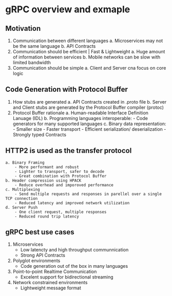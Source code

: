 # gRPC overview and exmaple
## Motivation
1. Communication between different languages
    a. Microservices may not be the same language
    b. API Contracts
2. Communication should be efficient | Fast & Lightweight
    a. Huge amount of information between services
    b. Mobile networks can be slow with limited bandwidth
3. Communication should be simple
    a. Client and Server cna focus on core logic

## Code Generation with Protocol Buffer
1. How stubs are generated
    a. API Contracts created in .proto file
    b. Server and Client stubs are generated by the Protocol Buffer compiler (protoc)
2. Protocol Buffer rationale
    a. Human-readable Interface Definition Lanuage (IDL)
    b. Programming languages interoperable:
        - Code generators for many supported languages
    c. Binary data representation:
        - Smaller size
        - Faster transport
        - Efficient serialization/ deserialization
        - Strongly typed Contracts

## HTTP2 is used as the transfer protocol
    a. Binary Framing
        - More performant and robust
        - Lighter to transport, safer to decode
        - Great combination with Protocol Buffer
    b. Header compression using HPACK
        - Reduce overhead and imporoved performance
    c. Multiplexing
        - Send multiple requests and responses in parellel over a single TCP connection
        - Reduced latency and improved network utilization
    d. Server Push
        - One client request, multiple responses
        - Reduced round trip latency

## gRPC best use cases
1. Microservices
    - Low latencty and high throughput communnication
    - Strong API Contracts
2. Polyglot environments
    - Code generation out of the box in many languages
3. Point-to-point Realtime Communication
    - Excelent support for bidirectional streaming
4. Network constrained environments
    - Lightweight message format







